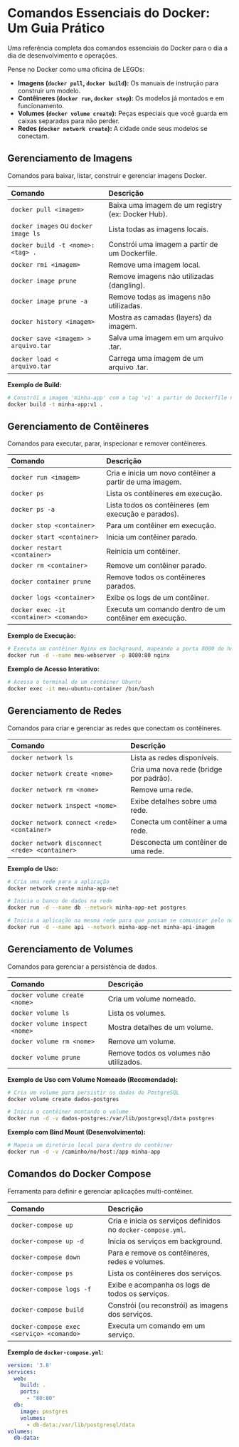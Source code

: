 # Comandos Essenciais do Docker: Um Guia Prático

Uma referência completa dos comandos essenciais do Docker para o dia a dia de desenvolvimento e operações.

Pense no Docker como uma oficina de LEGOs:
- **Imagens (`docker pull`, `docker build`):** Os manuais de instrução para construir um modelo.
- **Contêineres (`docker run`, `docker stop`):** Os modelos já montados e em funcionamento.
- **Volumes (`docker volume create`):** Peças especiais que você guarda em caixas separadas para não perder.
- **Redes (`docker network create`):** A cidade onde seus modelos se conectam.

## Gerenciamento de Imagens

Comandos para baixar, listar, construir e gerenciar imagens Docker.

| Comando | Descrição |
| :--- | :--- |
| `docker pull <imagem>` | Baixa uma imagem de um registry (ex: Docker Hub). |
| `docker images` ou `docker image ls` | Lista todas as imagens locais. |
| `docker build -t <nome>:<tag> .` | Constrói uma imagem a partir de um Dockerfile. |
| `docker rmi <imagem>` | Remove uma imagem local. |
| `docker image prune` | Remove imagens não utilizadas (dangling). |
| `docker image prune -a` | Remove todas as imagens não utilizadas. |
| `docker history <imagem>` | Mostra as camadas (layers) da imagem. |
| `docker save <imagem> > arquivo.tar` | Salva uma imagem em um arquivo .tar. |
| `docker load < arquivo.tar` | Carrega uma imagem de um arquivo .tar. |

**Exemplo de Build:**
```bash
# Constrói a imagem 'minha-app' com a tag 'v1' a partir do Dockerfile no diretório atual
docker build -t minha-app:v1 .
```

## Gerenciamento de Contêineres

Comandos para executar, parar, inspecionar e remover contêineres.

| Comando | Descrição |
| :--- | :--- |
| `docker run <imagem>` | Cria e inicia um novo contêiner a partir de uma imagem. |
| `docker ps` | Lista os contêineres em execução. |
| `docker ps -a` | Lista todos os contêineres (em execução e parados). |
| `docker stop <container>` | Para um contêiner em execução. |
| `docker start <container>` | Inicia um contêiner parado. |
| `docker restart <container>` | Reinicia um contêiner. |
| `docker rm <container>` | Remove um contêiner parado. |
| `docker container prune` | Remove todos os contêineres parados. |
| `docker logs <container>` | Exibe os logs de um contêiner. |
| `docker exec -it <container> <comando>` | Executa um comando dentro de um contêiner em execução. |

**Exemplo de Execução:**
```bash
# Executa um contêiner Nginx em background, mapeando a porta 8080 do host para a 80 do contêiner
docker run -d --name meu-webserver -p 8080:80 nginx
```

**Exemplo de Acesso Interativo:**
```bash
# Acessa o terminal de um contêiner Ubuntu
docker exec -it meu-ubuntu-container /bin/bash
```

## Gerenciamento de Redes

Comandos para criar e gerenciar as redes que conectam os contêineres.

| Comando | Descrição |
| :--- | :--- |
| `docker network ls` | Lista as redes disponíveis. |
| `docker network create <nome>` | Cria uma nova rede (bridge por padrão). |
| `docker network rm <nome>` | Remove uma rede. |
| `docker network inspect <nome>` | Exibe detalhes sobre uma rede. |
| `docker network connect <rede> <container>` | Conecta um contêiner a uma rede. |
| `docker network disconnect <rede> <container>` | Desconecta um contêiner de uma rede. |

**Exemplo de Uso:**
```bash
# Cria uma rede para a aplicação
docker network create minha-app-net

# Inicia o banco de dados na rede
docker run -d --name db --network minha-app-net postgres

# Inicia a aplicação na mesma rede para que possam se comunicar pelo nome
docker run -d --name api --network minha-app-net minha-api-imagem
```

## Gerenciamento de Volumes

Comandos para gerenciar a persistência de dados.

| Comando | Descrição |
| :--- | :--- |
| `docker volume create <nome>` | Cria um volume nomeado. |
| `docker volume ls` | Lista os volumes. |
| `docker volume inspect <nome>` | Mostra detalhes de um volume. |
| `docker volume rm <nome>` | Remove um volume. |
| `docker volume prune` | Remove todos os volumes não utilizados. |

**Exemplo de Uso com Volume Nomeado (Recomendado):**
```bash
# Cria um volume para persistir os dados do PostgreSQL
docker volume create dados-postgres

# Inicia o contêiner montando o volume
docker run -d -v dados-postgres:/var/lib/postgresql/data postgres
```

**Exemplo com Bind Mount (Desenvolvimento):**
```bash
# Mapeia um diretório local para dentro do contêiner
docker run -d -v /caminho/no/host:/app minha-app
```

## Comandos do Docker Compose

Ferramenta para definir e gerenciar aplicações multi-contêiner.

| Comando | Descrição |
| :--- | :--- |
| `docker-compose up` | Cria e inicia os serviços definidos no `docker-compose.yml`. |
| `docker-compose up -d` | Inicia os serviços em background. |
| `docker-compose down` | Para e remove os contêineres, redes e volumes. |
| `docker-compose ps` | Lista os contêineres dos serviços. |
| `docker-compose logs -f` | Exibe e acompanha os logs de todos os serviços. |
| `docker-compose build` | Constrói (ou reconstrói) as imagens dos serviços. |
| `docker-compose exec <serviço> <comando>` | Executa um comando em um serviço. |

**Exemplo de `docker-compose.yml`:**
```yaml
version: '3.8'
services:
  web:
    build: .
    ports:
      - "80:80"
  db:
    image: postgres
    volumes:
      - db-data:/var/lib/postgresql/data
volumes:
  db-data:
```